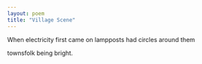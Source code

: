 ```yaml
---
layout: poem
title: "Village Scene"
---
```


When electricity
first came on
lampposts
had circles
around them

townsfolk
being bright.
